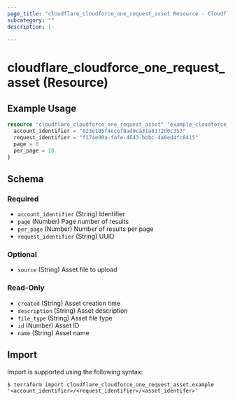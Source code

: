```yaml
---
page_title: "cloudflare_cloudforce_one_request_asset Resource - Cloudflare"
subcategory: ""
description: |-
  
---
```


# cloudflare_cloudforce_one_request_asset (Resource)



## Example Usage

```terraform
resource "cloudflare_cloudforce_one_request_asset" "example_cloudforce_one_request_asset" {
  account_identifier = "023e105f4ecef8ad9ca31a8372d0c353"
  request_identifier = "f174e90a-fafe-4643-bbbc-4a0ed4fc8415"
  page = 0
  per_page = 10
}
```

<!-- schema generated by tfplugindocs -->
## Schema

### Required

- `account_identifier` (String) Identifier
- `page` (Number) Page number of results
- `per_page` (Number) Number of results per page
- `request_identifier` (String) UUID

### Optional

- `source` (String) Asset file to upload

### Read-Only

- `created` (String) Asset creation time
- `description` (String) Asset description
- `file_type` (String) Asset file type
- `id` (Number) Asset ID
- `name` (String) Asset name

## Import

Import is supported using the following syntax:

```shell
$ terraform import cloudflare_cloudforce_one_request_asset.example '<account_identifier>/<request_identifier>/<asset_identifer>'
```
